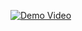 [![Demo Video](https://img.youtube.com/vi/K4vZ7RMsFKID/0.jpg)](https://www.youtube.com/watch?v=K4vZ7RMsFKI)
